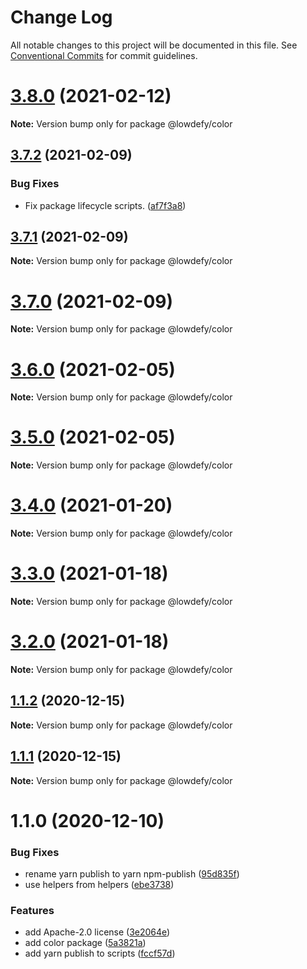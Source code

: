 # Change Log

All notable changes to this project will be documented in this file.
See [Conventional Commits](https://conventionalcommits.org) for commit guidelines.

# [3.8.0](https://github.com/lowdefy/lowdefy/compare/v3.7.2...v3.8.0) (2021-02-12)

**Note:** Version bump only for package @lowdefy/color





## [3.7.2](https://github.com/lowdefy/lowdefy/compare/v3.7.1...v3.7.2) (2021-02-09)


### Bug Fixes

* Fix package lifecycle scripts. ([af7f3a8](https://github.com/lowdefy/lowdefy/commit/af7f3a8ea29763defb20cfb4f28afba3b56d981c))





## [3.7.1](https://github.com/lowdefy/lowdefy/compare/v3.7.0...v3.7.1) (2021-02-09)

**Note:** Version bump only for package @lowdefy/color





# [3.7.0](https://github.com/lowdefy/lowdefy/compare/v3.6.0...v3.7.0) (2021-02-09)

**Note:** Version bump only for package @lowdefy/color





# [3.6.0](https://github.com/lowdefy/lowdefy/compare/v3.5.0...v3.6.0) (2021-02-05)

**Note:** Version bump only for package @lowdefy/color





# [3.5.0](https://github.com/lowdefy/lowdefy/compare/v3.4.0...v3.5.0) (2021-02-05)

**Note:** Version bump only for package @lowdefy/color





# [3.4.0](https://github.com/lowdefy/lowdefy/compare/v3.3.0...v3.4.0) (2021-01-20)

**Note:** Version bump only for package @lowdefy/color





# [3.3.0](https://github.com/lowdefy/lowdefy/compare/v3.1.1...v3.3.0) (2021-01-18)

**Note:** Version bump only for package @lowdefy/color





# [3.2.0](https://github.com/lowdefy/lowdefy/compare/v3.1.1...v3.2.0) (2021-01-18)

**Note:** Version bump only for package @lowdefy/color





## [1.1.2](https://github.com/lowdefy/lowdefy/compare/@lowdefy/color@1.1.0...@lowdefy/color@1.1.2) (2020-12-15)

**Note:** Version bump only for package @lowdefy/color





## [1.1.1](https://github.com/lowdefy/lowdefy/compare/@lowdefy/color@1.1.0...@lowdefy/color@1.1.1) (2020-12-15)

**Note:** Version bump only for package @lowdefy/color





# 1.1.0 (2020-12-10)


### Bug Fixes

* rename yarn publish to yarn npm-publish ([95d835f](https://github.com/lowdefy/lowdefy/commit/95d835f6076e13aa88f8fd6a90a4275959623424))
* use helpers from helpers ([ebe3738](https://github.com/lowdefy/lowdefy/commit/ebe373827d54f4009f5f246fef8be630e20ba4a7))


### Features

* add Apache-2.0 license ([3e2064e](https://github.com/lowdefy/lowdefy/commit/3e2064eef02dd71bb8987f8e126f9bef6cb7d01b))
* add color package ([5a3821a](https://github.com/lowdefy/lowdefy/commit/5a3821a1a9f70d7349dd5c529596a71eca1650f9))
* add yarn publish to scripts ([fccf57d](https://github.com/lowdefy/lowdefy/commit/fccf57dbea87cdd9d5cff09d4310eb262887b933))
